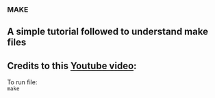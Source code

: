 ### MAKE

A simple tutorial followed to understand make files
---
Credits to this [Youtube video](https://www.youtube.com/watch?v=_r7i5X0rXJk&ab_channel=PaulProgramming):
---
To run file:\
`make`
